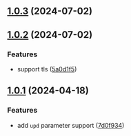 ## [1.0.3](https://github.com/yujinpan/scripts/compare/v1.0.2...v1.0.3) (2024-07-02)

## [1.0.2](https://github.com/yujinpan/scripts/compare/v1.0.1...v1.0.2) (2024-07-02)

### Features

- support tls ([5a0d1f5](https://github.com/yujinpan/scripts/commit/5a0d1f582a8b849b376bca29e828223d7b080535))

## [1.0.1](https://github.com/yujinpan/scripts/compare/v1.0.1-beta.10...v1.0.1) (2024-04-18)

### Features

- add `upd` parameter support ([7d0f934](https://github.com/yujinpan/scripts/commit/7d0f9340d4676347c22e03594caa53a9e6fbc596))
